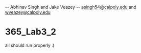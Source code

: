 -- Abhinav Singh and Jake Veazey
-- asingh54@calpoly.edu and wveazey@calpoly.edu

# 365_Lab3_2
all should run properly :)
